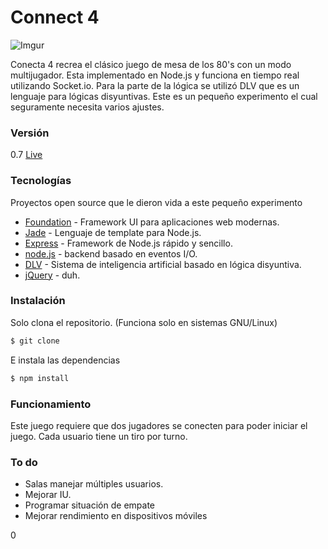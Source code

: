 Connect 4
==========

![Imgur](http://i.imgur.com/YstzI0h.gifv)

Conecta 4 recrea el clásico juego de mesa de los 80's con un modo multijugador. Esta implementado en Node.js y funciona en tiempo real utilizando Socket.io. Para la parte de la lógica se utilizó DLV que es un lenguaje para lógicas disyuntivas. Este es un pequeño experimento el cual seguramente necesita varios ajustes.

### Versión
0.7
[Live] 

### Tecnologías

Proyectos open source que le dieron vida a este pequeño experimento

* [Foundation] - Framework UI para aplicaciones web modernas.
* [Jade] - Lenguaje de template para Node.js.
* [Express] - Framework de Node.js rápido y sencillo.
* [node.js] - backend basado en eventos I/O.
* [DLV] - Sistema de inteligencia artificial basado en lógica disyuntiva.
* [jQuery] - duh.

### Instalación

Solo clona el repositorio. (Funciona solo en sistemas GNU/Linux) 

```sh
$ git clone 
```
E instala las dependencias
```sh
$ npm install
```

### Funcionamiento

Este juego requiere que dos jugadores se conecten para poder iniciar el juego. Cada usuario tiene un tiro por turno.

### To do
- Salas  manejar múltiples usuarios.
- Mejorar IU.
- Programar situación de empate
- Mejorar rendimiento en dispositivos móviles

[Foundation]:http://foundation.zurb.com/
[node.js]:http://nodejs.org
[jQuery]:http://jquery.com
[express]:http://expressjs.com
[DLV]:http://www.dlvsystem.com/
[Jade]:http://jade-lang.com/
[Live]: http://pacific-eyrie-9152.herokuapp.com
0
